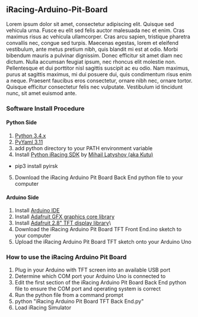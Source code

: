 ## iRacing-Arduino-Pit-Board

Lorem ipsum dolor sit amet, consectetur adipiscing elit. Quisque sed vehicula urna. Fusce eu elit sed felis auctor malesuada nec et enim. Cras maximus risus ac vehicula ullamcorper. Cras arcu sapien, tristique pharetra convallis nec, congue sed turpis. Maecenas egestas, lorem et eleifend vestibulum, ante metus pretium nibh, quis blandit mi est at odio. Morbi bibendum mauris a pulvinar dignissim. Donec efficitur sit amet diam nec dictum. Nulla accumsan feugiat ipsum, nec rhoncus elit molestie non. Pellentesque et dui porttitor nisl sagittis suscipit ac eu odio. Nam maximus, purus at sagittis maximus, mi dui posuere dui, quis condimentum risus enim a neque. Praesent faucibus eros consectetur, ornare nibh nec, ornare tortor. Quisque efficitur consectetur felis nec vulputate. Vestibulum id tincidunt nunc, sit amet euismod ante.

### Software Install Procedure

#### Python Side
1. [Python 3.4.x](https://www.python.org/)
2. [PyYaml 3.11](http://pyyaml.org/wiki/PyYAML)
3. add python directory to your PATH environment variable
4. Install [Python iRacing SDK](https://github.com/kutu/pyirsdk) by [Mihail Latyshov (aka Kutu)](https://github.com/kutu)
  * pip3 install pyirsk
5. Download the iRacing Arduino Pit Board Back End python file to your computer

#### Arduino Side
1. Install [Arduino IDE](https://www.arduino.cc)
2. Install [Adafruit GFX graphics core library](https://github.com/adafruit/Adafruit-GFX-Library)
3. Install [Adafruit 2.8" TFT display library](https://github.com/adafruit/TFTLCD-Library)\
4. Download the iRacing Arduino Pit Board TFT Front End.ino sketch to your computer
4. Upload the iRacing Arduino Pit Board TFT sketch onto your Arduino Uno

### How to use the iRacing Arduino Pit Board
1. Plug in your Arduino with TFT screen into an available USB port
2. Determine which COM port your Arduino Uno is connected to
3. Edit the first section of the iRacing Arduino Pit Board Back End python file to ensure the COM port and operating system is correct
4. Run the python file from a command prompt
  1. python "iRacing Arduino Pit Board TFT Back End.py"
5. Load iRacing Simulator

